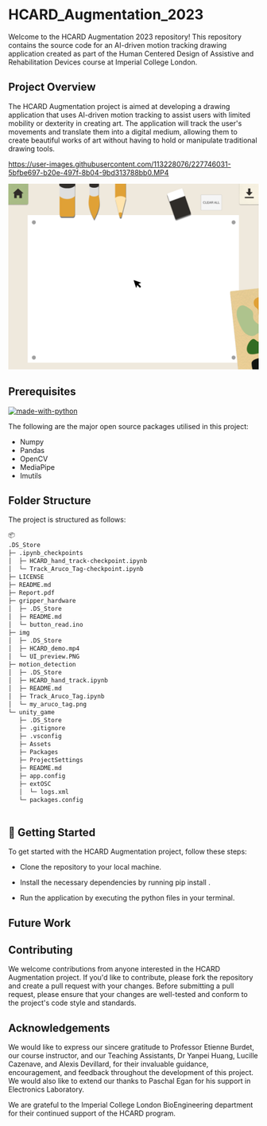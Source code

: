 # HCARD_Augmentation_2023
Welcome to the HCARD Augmentation 2023 repository! This repository contains the source code for an AI-driven motion tracking drawing application created as part of the Human Centered Design of Assistive and Rehabilitation Devices course at Imperial College London.

<!-- ABOUT THE PROJECT -->
## Project Overview

The HCARD Augmentation project is aimed at developing a drawing application that uses AI-driven motion tracking to assist users with limited mobility or dexterity in creating art. The application will track the user's movements and translate them into a digital medium, allowing them to create beautiful works of art without having to hold or manipulate traditional drawing tools.

https://user-images.githubusercontent.com/113228076/227746031-5bfbe697-b20e-497f-8b04-9bd313788bb0.MP4



![image](./img/UI_preview.PNG)

## Prerequisites

[![made-with-python](https://img.shields.io/badge/Made%20with-Python-1f425f.svg)](https://www.python.org/) <br>

<!--This project is written in Python programming language. <br>-->
The following are the major open source packages utilised in this project:

* Numpy
* Pandas
* OpenCV
* MediaPipe
* Imutils




<h2 id="folder-structure"> Folder Structure</h2>

The project is structured as follows:

```
📦 
.DS_Store
├─ .ipynb_checkpoints
│  ├─ HCARD_hand_track-checkpoint.ipynb
│  └─ Track_Aruco_Tag-checkpoint.ipynb
├─ LICENSE
├─ README.md
├─ Report.pdf
├─ gripper_hardware
│  ├─ .DS_Store
│  ├─ README.md
│  └─ button_read.ino
├─ img
│  ├─ .DS_Store
│  ├─ HCARD_demo.mp4
│  └─ UI_preview.PNG
├─ motion_detection
│  ├─ .DS_Store
│  ├─ HCARD_hand_track.ipynb
│  ├─ README.md
│  ├─ Track_Aruco_Tag.ipynb
│  └─ my_aruco_tag.png
└─ unity_game
   ├─ .DS_Store
   ├─ .gitignore
   ├─ .vsconfig
   ├─ Assets
   ├─ Packages
   ├─ ProjectSettings
   ├─ README.md
   ├─ app.config
   ├─ extOSC
   │  └─ logs.xml
   └─ packages.config
	
```



## 🎯 Getting Started
To get started with the HCARD Augmentation project, follow these steps:

- Clone the repository to your local machine.

- Install the necessary dependencies by running pip install <module-name>.

- Run the application by executing the python files in your terminal.

## Future Work

## Contributing

We welcome contributions from anyone interested in the HCARD Augmentation project. If you'd like to contribute, please fork the repository and create a pull request with your changes. Before submitting a pull request, please ensure that your changes are well-tested and conform to the project's code style and standards.

## Acknowledgements

We would like to express our sincere gratitude to Professor Etienne Burdet, our course instructor, and our Teaching Assistants, Dr Yanpei Huang, Lucille Cazenave, and Alexis Devillard, for their invaluable guidance, encouragement, and feedback throughout the development of this project. We would also like to extend our thanks to Paschal Egan for his support in Electronics Laboratory.

We are grateful to the Imperial College London BioEngineering department for their continued support of the HCARD program. 
